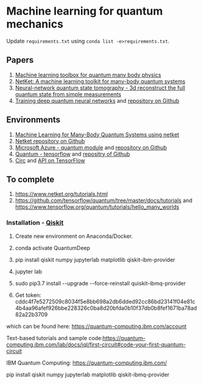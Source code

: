 # Machine learning for quantum mechanics

Update `requirements.txt` using `conda list -e>requirements.txt`.

## Papers

1. [Machine learning toolbox for quantum many body physics](https://www.nature.com/articles/s254-021-00285-7)
2. [NetKet: A machine learning toolkit for many-body quantum systems](https://www.sciencedirect.com/science/article/pii/S2352711019300974)
3. [Neural-network quantum state tomography - 3d reconstruct the full quantum state from simple measurements](https://www.nature.com/articles/s41567-018-0048-5)
4. [Training deep quantum neural networks](https://www.nature.com/articles/s41467-020-14454-2) and [repository on Github](https://github.com/qigitphannover/DeepQuantumNeuralNetworks)

## Environments
1. [Machine Learning for Many-Body Quantum Systems using netket](https://www.netket.org/)
2. [Netket repository on Github](https://github.com/netket/netket)
3. [Microsoft Azure - quantum module](https://docs.microsoft.com/es-es/azure/quantum/) and [repository on Github](https://github.com/microsoft/Quantum)
4. [Quantum - tensorflow](https://www.tensorflow.org/quantum) and [repositry of Github](https://github.com/tensorflow/quantum)
5. [Circ](https://github.com/quantumlib/Cirq) and [API on TensorFlow](https://www.tensorflow.org/quantum/api_docs/python/tfq)
## To complete
1. https://www.netket.org/tutorials.html 
2. https://github.com/tensorflow/quantum/tree/master/docs/tutorials  and https://www.tensorflow.org/quantum/tutorials/hello_many_worlds 



### Installation - [Qiskit](https://qiskit.org/documentation/install.html)

1. Create new environment on Anaconda/Docker.

2. conda activate QuantumDeep

3. pip install  qiskit numpy jupyterlab matplotlib qiskit-ibm-provider

4. jupyter lab

5. sudo pip3.7 install --upgrade --force-reinstall quiskit-ibmq-provider

6. Get token: cddc4f7e5272509c8034f5e8bb698a2db6dded92cc86bd23141f04e81c4b4aa96afef926bbe228326c0ba8d20bfda0b10f37db0b8fef1671ba78ad82a22b3709 

which can be found here: https://quantum-computing.ibm.com/account 

Text-based tutorials and sample code:https://quantum-computing.ibm.com/lab/docs/iql/first-circuit#code-your-first-quantum-circuit 

IBM Quantum Computing: https://quantum-computing.ibm.com/​

pip install qiskit numpy jupyterlab matplotlib qiskit-ibmq-provider


